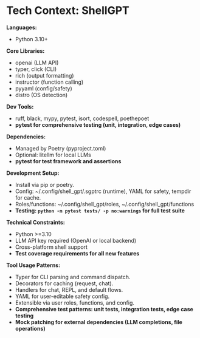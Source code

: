 # Tech Context: ShellGPT

**Languages:**  
- Python 3.10+

**Core Libraries:**  
- openai (LLM API)
- typer, click (CLI)
- rich (output formatting)
- instructor (function calling)
- pyyaml (config/safety)
- distro (OS detection)

**Dev Tools:**  
- ruff, black, mypy, pytest, isort, codespell, poethepoet
- **pytest for comprehensive testing (unit, integration, edge cases)**

**Dependencies:**  
- Managed by Poetry (pyproject.toml)
- Optional: litellm for local LLMs
- **pytest for test framework and assertions**

**Development Setup:**  
- Install via pip or poetry.
- Config: ~/.config/shell_gpt/.sgptrc (runtime), YAML for safety, tempdir for cache.
- Roles/functions: ~/.config/shell_gpt/roles, ~/.config/shell_gpt/functions
- **Testing: `python -m pytest tests/ -p no:warnings` for full test suite**

**Technical Constraints:**  
- Python >=3.10
- LLM API key required (OpenAI or local backend)
- Cross-platform shell support
- **Test coverage requirements for all new features**

**Tool Usage Patterns:**  
- Typer for CLI parsing and command dispatch.
- Decorators for caching (request, chat).
- Handlers for chat, REPL, and default flows.
- YAML for user-editable safety config.
- Extensible via user roles, functions, and config.
- **Comprehensive test patterns: unit tests, integration tests, edge case testing**
- **Mock patching for external dependencies (LLM completions, file operations)**
